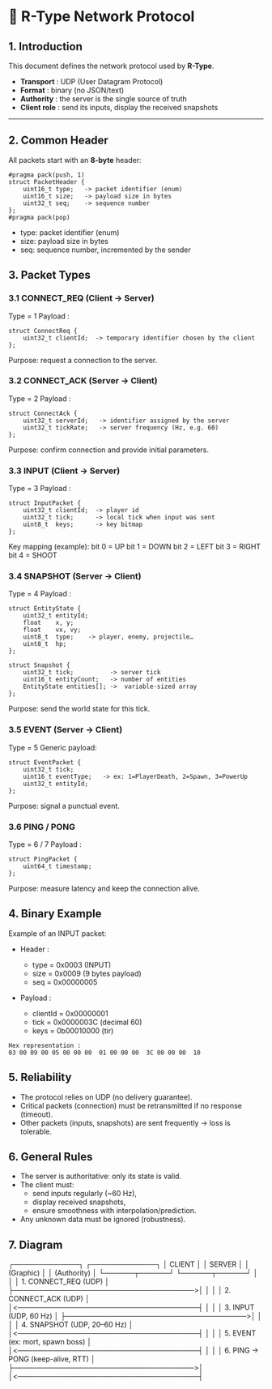 # 📡 R-Type Network Protocol

## 1. Introduction

This document defines the network protocol used by **R-Type**.  

- **Transport** : UDP (User Datagram Protocol)  
- **Format** : binary (no JSON/text)
- **Authority** : the server is the single source of truth 
- **Client role** : send its inputs, display the received snapshots 

---

## 2. Common Header

All packets start with an **8-byte** header:

```
#pragma pack(push, 1)
struct PacketHeader {
    uint16_t type;   -> packet identifier (enum)
    uint16_t size;   -> payload size in bytes
    uint32_t seq;    -> sequence number
};
#pragma pack(pop)
```

- type: packet identifier (enum)
- size: payload size in bytes
- seq: sequence number, incremented by the sender

## 3. Packet Types

### 3.1 CONNECT_REQ (Client → Server)
Type = 1
Payload :

```
struct ConnectReq {
    uint32_t clientId;  -> temporary identifier chosen by the client
};
```

Purpose: request a connection to the server.

### 3.2 CONNECT_ACK (Server → Client)
Type = 2
Payload :
```
struct ConnectAck {
    uint32_t serverId;   -> identifier assigned by the server
    uint32_t tickRate;   -> server frequency (Hz, e.g. 60)
};
```

Purpose: confirm connection and provide initial parameters.

### 3.3 INPUT (Client → Server)
Type = 3
Payload :
```
struct InputPacket {
    uint32_t clientId;  -> player id
    uint32_t tick;      -> local tick when input was sent
    uint8_t  keys;      -> key bitmap
};
```

Key mapping (example):
bit 0 = UP
bit 1 = DOWN
bit 2 = LEFT
bit 3 = RIGHT
bit 4 = SHOOT

### 3.4 SNAPSHOT (Server → Client)
Type = 4
Payload :
```
struct EntityState {
    uint32_t entityId;
    float    x, y;
    float    vx, vy;
    uint8_t  type;    -> player, enemy, projectile…
    uint8_t  hp;
};

struct Snapshot {
    uint32_t tick;          -> server tick
    uint16_t entityCount;   -> number of entities
    EntityState entities[]; ->  variable-sized array
};
```

Purpose: send the world state for this tick.

### 3.5 EVENT (Server → Client)
Type = 5
Generic payload:
```
struct EventPacket {
    uint32_t tick;
    uint16_t eventType;   -> ex: 1=PlayerDeath, 2=Spawn, 3=PowerUp
    uint32_t entityId;
};
```

Purpose: signal a punctual event.

### 3.6 PING / PONG
Type = 6 / 7
Payload :
```
struct PingPacket {
    uint64_t timestamp;
};
```

Purpose: measure latency and keep the connection alive.

## 4. Binary Example
Example of an INPUT packet:
- Header :
    - type = 0x0003 (INPUT)
    - size = 0x0009 (9 bytes payload)
    - seq = 0x00000005

- Payload :
    - clientId = 0x00000001
    - tick = 0x0000003C (decimal 60)
    - keys = 0b00010000 (tir)
```
Hex representation :
03 00 09 00 05 00 00 00  01 00 00 00  3C 00 00 00  10
```

## 5. Reliability

- The protocol relies on UDP (no delivery guarantee).
- Critical packets (connection) must be retransmitted if no response (timeout).
- Other packets (inputs, snapshots) are sent frequently → loss is tolerable.

## 6. General Rules

- The server is authoritative: only its state is valid.
- The client must:
    - send inputs regularly (~60 Hz),
    - display received snapshots,
    - ensure smoothness with interpolation/prediction.
- Any unknown data must be ignored (robustness).

## 7. Diagram

   ┌─────────────┐                         ┌─────────────┐
   │   CLIENT    │                         │   SERVER    │
   │ (Graphic)   │                         │ (Authority) │
   └──────┬──────┘                         └──────┬──────┘
          │                                     │
          │ 1. CONNECT_REQ (UDP)                │
          ├────────────────────────────────────>│
          │                                     │
          │ 2. CONNECT_ACK (UDP)                │
          │<────────────────────────────────────┤
          │                                     │
          │ 3. INPUT (UDP, 60 Hz)               │
          ├────────────────────────────────────>│
          │                                     │
          │ 4. SNAPSHOT (UDP, 20–60 Hz)         │
          │<────────────────────────────────────┤
          │                                     │
          │ 5. EVENT (ex: mort, spawn boss)     │
          │<────────────────────────────────────┤
          │                                     │
          │ 6. PING → PONG (keep-alive, RTT)    │
          ├────────────────────────────────────>│
          │<────────────────────────────────────┤